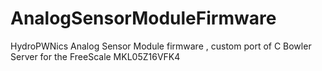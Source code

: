 # AnalogSensorModuleFirmware
HydroPWNics Analog Sensor Module firmware , custom port of C Bowler Server for the FreeScale MKL05Z16VFK4 
